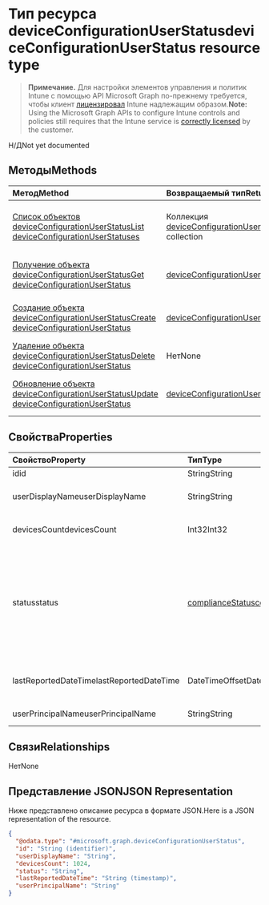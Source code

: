 # <a name="deviceconfigurationuserstatus-resource-type"></a><span data-ttu-id="8540c-101">Тип ресурса deviceConfigurationUserStatus</span><span class="sxs-lookup"><span data-stu-id="8540c-101">deviceConfigurationUserStatus resource type</span></span>

> <span data-ttu-id="8540c-102">**Примечание.** Для настройки элементов управления и политик Intune с помощью API Microsoft Graph по-прежнему требуется, чтобы клиент [лицензировал](https://go.microsoft.com/fwlink/?linkid=839381) Intune надлежащим образом.</span><span class="sxs-lookup"><span data-stu-id="8540c-102">**Note:** Using the Microsoft Graph APIs to configure Intune controls and policies still requires that the Intune service is [correctly licensed](https://go.microsoft.com/fwlink/?linkid=839381) by the customer.</span></span>

<span data-ttu-id="8540c-103">Н/Д</span><span class="sxs-lookup"><span data-stu-id="8540c-103">Not yet documented</span></span>
## <a name="methods"></a><span data-ttu-id="8540c-104">Методы</span><span class="sxs-lookup"><span data-stu-id="8540c-104">Methods</span></span>
|<span data-ttu-id="8540c-105">Метод</span><span class="sxs-lookup"><span data-stu-id="8540c-105">Method</span></span>|<span data-ttu-id="8540c-106">Возвращаемый тип</span><span class="sxs-lookup"><span data-stu-id="8540c-106">Return Type</span></span>|<span data-ttu-id="8540c-107">Описание</span><span class="sxs-lookup"><span data-stu-id="8540c-107">Description</span></span>|
|:---|:---|:---|
|[<span data-ttu-id="8540c-108">Список объектов deviceConfigurationUserStatus</span><span class="sxs-lookup"><span data-stu-id="8540c-108">List deviceConfigurationUserStatuses</span></span>](../api/intune_deviceconfig_deviceconfigurationuserstatus_list.md)|<span data-ttu-id="8540c-109">Коллекция [deviceConfigurationUserStatus](../resources/intune_deviceconfig_deviceconfigurationuserstatus.md)</span><span class="sxs-lookup"><span data-stu-id="8540c-109">[deviceConfigurationUserStatus](../resources/intune_deviceconfig_deviceconfigurationuserstatus.md) collection</span></span>|<span data-ttu-id="8540c-110">Список свойств и связей объектов [deviceConfigurationUserStatus](../resources/intune_deviceconfig_deviceconfigurationuserstatus.md).</span><span class="sxs-lookup"><span data-stu-id="8540c-110">List properties and relationships of the [deviceConfigurationUserStatus](../resources/intune_deviceconfig_deviceconfigurationuserstatus.md) objects.</span></span>|
|[<span data-ttu-id="8540c-111">Получение объекта deviceConfigurationUserStatus</span><span class="sxs-lookup"><span data-stu-id="8540c-111">Get deviceConfigurationUserStatus</span></span>](../api/intune_deviceconfig_deviceconfigurationuserstatus_get.md)|[<span data-ttu-id="8540c-112">deviceConfigurationUserStatus</span><span class="sxs-lookup"><span data-stu-id="8540c-112">deviceConfigurationUserStatus</span></span>](../resources/intune_deviceconfig_deviceconfigurationuserstatus.md)|<span data-ttu-id="8540c-113">Чтение свойств и связей объекта [deviceConfigurationUserStatus](../resources/intune_deviceconfig_deviceconfigurationuserstatus.md).</span><span class="sxs-lookup"><span data-stu-id="8540c-113">Read properties and relationships of the [deviceConfigurationUserStatus](../resources/intune_deviceconfig_deviceconfigurationuserstatus.md) object.</span></span>|
|[<span data-ttu-id="8540c-114">Создание объекта deviceConfigurationUserStatus</span><span class="sxs-lookup"><span data-stu-id="8540c-114">Create deviceConfigurationUserStatus</span></span>](../api/intune_deviceconfig_deviceconfigurationuserstatus_create.md)|[<span data-ttu-id="8540c-115">deviceConfigurationUserStatus</span><span class="sxs-lookup"><span data-stu-id="8540c-115">deviceConfigurationUserStatus</span></span>](../resources/intune_deviceconfig_deviceconfigurationuserstatus.md)|<span data-ttu-id="8540c-116">Создание объекта [deviceConfigurationUserStatus](../resources/intune_deviceconfig_deviceconfigurationuserstatus.md).</span><span class="sxs-lookup"><span data-stu-id="8540c-116">Create a new [deviceConfigurationUserStatus](../resources/intune_deviceconfig_deviceconfigurationuserstatus.md) object.</span></span>|
|[<span data-ttu-id="8540c-117">Удаление объекта deviceConfigurationUserStatus</span><span class="sxs-lookup"><span data-stu-id="8540c-117">Delete deviceConfigurationUserStatus</span></span>](../api/intune_deviceconfig_deviceconfigurationuserstatus_delete.md)|<span data-ttu-id="8540c-118">Нет</span><span class="sxs-lookup"><span data-stu-id="8540c-118">None</span></span>|<span data-ttu-id="8540c-119">Удаляет объект [deviceConfigurationUserStatus](../resources/intune_deviceconfig_deviceconfigurationuserstatus.md).</span><span class="sxs-lookup"><span data-stu-id="8540c-119">Deletes a [deviceConfigurationUserStatus](../resources/intune_deviceconfig_deviceconfigurationuserstatus.md).</span></span>|
|[<span data-ttu-id="8540c-120">Обновление объекта deviceConfigurationUserStatus</span><span class="sxs-lookup"><span data-stu-id="8540c-120">Update deviceConfigurationUserStatus</span></span>](../api/intune_deviceconfig_deviceconfigurationuserstatus_update.md)|[<span data-ttu-id="8540c-121">deviceConfigurationUserStatus</span><span class="sxs-lookup"><span data-stu-id="8540c-121">deviceConfigurationUserStatus</span></span>](../resources/intune_deviceconfig_deviceconfigurationuserstatus.md)|<span data-ttu-id="8540c-122">Обновление свойств объекта [deviceConfigurationUserStatus](../resources/intune_deviceconfig_deviceconfigurationuserstatus.md).</span><span class="sxs-lookup"><span data-stu-id="8540c-122">Update the properties of a [deviceConfigurationUserStatus](../resources/intune_deviceconfig_deviceconfigurationuserstatus.md) object.</span></span>|

## <a name="properties"></a><span data-ttu-id="8540c-123">Свойства</span><span class="sxs-lookup"><span data-stu-id="8540c-123">Properties</span></span>
|<span data-ttu-id="8540c-124">Свойство</span><span class="sxs-lookup"><span data-stu-id="8540c-124">Property</span></span>|<span data-ttu-id="8540c-125">Тип</span><span class="sxs-lookup"><span data-stu-id="8540c-125">Type</span></span>|<span data-ttu-id="8540c-126">Описание</span><span class="sxs-lookup"><span data-stu-id="8540c-126">Description</span></span>|
|:---|:---|:---|
|<span data-ttu-id="8540c-127">id</span><span class="sxs-lookup"><span data-stu-id="8540c-127">id</span></span>|<span data-ttu-id="8540c-128">String</span><span class="sxs-lookup"><span data-stu-id="8540c-128">String</span></span>|<span data-ttu-id="8540c-129">Ключ объекта.</span><span class="sxs-lookup"><span data-stu-id="8540c-129">Key of the entity.</span></span>|
|<span data-ttu-id="8540c-130">userDisplayName</span><span class="sxs-lookup"><span data-stu-id="8540c-130">userDisplayName</span></span>|<span data-ttu-id="8540c-131">String</span><span class="sxs-lookup"><span data-stu-id="8540c-131">String</span></span>|<span data-ttu-id="8540c-132">Имя пользователя в объекте DevicePolicyStatus.</span><span class="sxs-lookup"><span data-stu-id="8540c-132">User name of the DevicePolicyStatus.</span></span>|
|<span data-ttu-id="8540c-133">devicesCount</span><span class="sxs-lookup"><span data-stu-id="8540c-133">devicesCount</span></span>|<span data-ttu-id="8540c-134">Int32</span><span class="sxs-lookup"><span data-stu-id="8540c-134">Int32</span></span>|<span data-ttu-id="8540c-135">Количество устройств для этого пользователя.</span><span class="sxs-lookup"><span data-stu-id="8540c-135">Devices count for that user.</span></span>|
|<span data-ttu-id="8540c-136">status</span><span class="sxs-lookup"><span data-stu-id="8540c-136">status</span></span>|[<span data-ttu-id="8540c-137">complianceStatus</span><span class="sxs-lookup"><span data-stu-id="8540c-137">complianceStatus</span></span>](../resources/intune_shared_compliancestatus.md)|<span data-ttu-id="8540c-138">Состояние соответствия требованиям для отчета о политике.</span><span class="sxs-lookup"><span data-stu-id="8540c-138">Compliance status of the policy report.</span></span> <span data-ttu-id="8540c-139">Возможные значения: `unknown`, `notApplicable`, `compliant`, `remediated`, `nonCompliant`, `error`, `conflict`, `notAssigned`.</span><span class="sxs-lookup"><span data-stu-id="8540c-139">Possible values are: `unknown`, `notApplicable`, `compliant`, `remediated`, `nonCompliant`, `error`, `conflict`, `notAssigned`.</span></span>|
|<span data-ttu-id="8540c-140">lastReportedDateTime</span><span class="sxs-lookup"><span data-stu-id="8540c-140">lastReportedDateTime</span></span>|<span data-ttu-id="8540c-141">DateTimeOffset</span><span class="sxs-lookup"><span data-stu-id="8540c-141">DateTimeOffset</span></span>|<span data-ttu-id="8540c-142">Дата и время последнего изменения отчета о политике.</span><span class="sxs-lookup"><span data-stu-id="8540c-142">Last modified date time of the policy report.</span></span>|
|<span data-ttu-id="8540c-143">userPrincipalName</span><span class="sxs-lookup"><span data-stu-id="8540c-143">userPrincipalName</span></span>|<span data-ttu-id="8540c-144">String</span><span class="sxs-lookup"><span data-stu-id="8540c-144">String</span></span>|<span data-ttu-id="8540c-145">Имя участника-пользователя.</span><span class="sxs-lookup"><span data-stu-id="8540c-145">UserPrincipalName.</span></span>|

## <a name="relationships"></a><span data-ttu-id="8540c-146">Связи</span><span class="sxs-lookup"><span data-stu-id="8540c-146">Relationships</span></span>
<span data-ttu-id="8540c-147">Нет</span><span class="sxs-lookup"><span data-stu-id="8540c-147">None</span></span>
## <a name="json-representation"></a><span data-ttu-id="8540c-148">Представление JSON</span><span class="sxs-lookup"><span data-stu-id="8540c-148">JSON Representation</span></span>
<span data-ttu-id="8540c-149">Ниже представлено описание ресурса в формате JSON.</span><span class="sxs-lookup"><span data-stu-id="8540c-149">Here is a JSON representation of the resource.</span></span>
<!-- {
  "blockType": "resource",
  "keyProperty": "id",
  "@odata.type": "microsoft.graph.deviceConfigurationUserStatus"
}
-->
``` json
{
  "@odata.type": "#microsoft.graph.deviceConfigurationUserStatus",
  "id": "String (identifier)",
  "userDisplayName": "String",
  "devicesCount": 1024,
  "status": "String",
  "lastReportedDateTime": "String (timestamp)",
  "userPrincipalName": "String"
}
```



